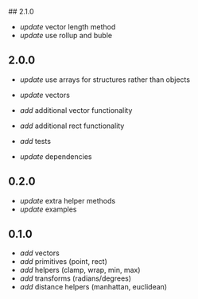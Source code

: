 
## 2.1.0

* _update_ vector length method
* _update_ use rollup and buble

## 2.0.0

* _update_ use arrays for structures rather than objects

* _update_ vectors
* _add_ additional vector functionality
* _add_ additional rect functionality
* _add_ tests
* _update_ dependencies

## 0.2.0

* _update_ extra helper methods
* _update_ examples

## 0.1.0

* _add_ vectors
* _add_ primitives (point, rect)
* _add_ helpers (clamp, wrap, min, max)
* _add_ transforms (radians/degrees)
* _add_ distance helpers (manhattan, euclidean)
